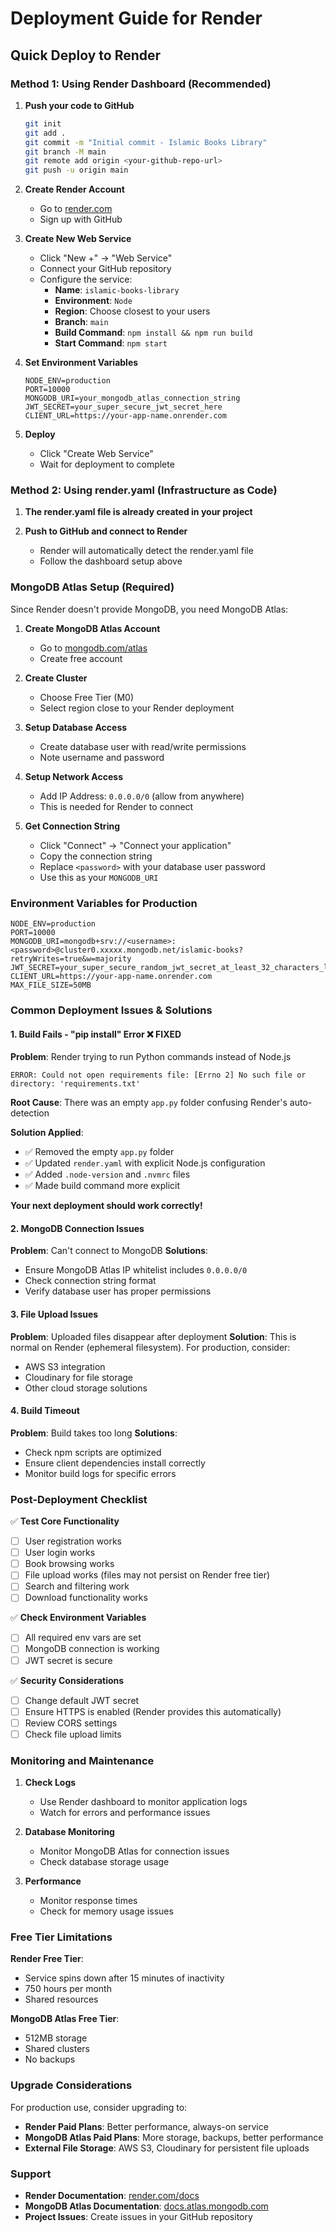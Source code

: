 # Deployment Guide for Render

## Quick Deploy to Render

### Method 1: Using Render Dashboard (Recommended)

1. **Push your code to GitHub**
   ```bash
   git init
   git add .
   git commit -m "Initial commit - Islamic Books Library"
   git branch -M main
   git remote add origin <your-github-repo-url>
   git push -u origin main
   ```

2. **Create Render Account**
   - Go to [render.com](https://render.com)
   - Sign up with GitHub

3. **Create New Web Service**
   - Click "New +" → "Web Service"
   - Connect your GitHub repository
   - Configure the service:
     - **Name**: `islamic-books-library`
     - **Environment**: `Node`
     - **Region**: Choose closest to your users
     - **Branch**: `main`
     - **Build Command**: `npm install && npm run build`
     - **Start Command**: `npm start`

4. **Set Environment Variables**
   ```
   NODE_ENV=production
   PORT=10000
   MONGODB_URI=your_mongodb_atlas_connection_string
   JWT_SECRET=your_super_secure_jwt_secret_here
   CLIENT_URL=https://your-app-name.onrender.com
   ```

5. **Deploy**
   - Click "Create Web Service"
   - Wait for deployment to complete

### Method 2: Using render.yaml (Infrastructure as Code)

1. **The render.yaml file is already created in your project**

2. **Push to GitHub and connect to Render**
   - Render will automatically detect the render.yaml file
   - Follow the dashboard setup above

### MongoDB Atlas Setup (Required)

Since Render doesn't provide MongoDB, you need MongoDB Atlas:

1. **Create MongoDB Atlas Account**
   - Go to [mongodb.com/atlas](https://www.mongodb.com/atlas)
   - Create free account

2. **Create Cluster**
   - Choose Free Tier (M0)
   - Select region close to your Render deployment

3. **Setup Database Access**
   - Create database user with read/write permissions
   - Note username and password

4. **Setup Network Access**
   - Add IP Address: `0.0.0.0/0` (allow from anywhere)
   - This is needed for Render to connect

5. **Get Connection String**
   - Click "Connect" → "Connect your application"
   - Copy the connection string
   - Replace `<password>` with your database user password
   - Use this as your `MONGODB_URI`

### Environment Variables for Production

```env
NODE_ENV=production
PORT=10000
MONGODB_URI=mongodb+srv://<username>:<password>@cluster0.xxxxx.mongodb.net/islamic-books?retryWrites=true&w=majority
JWT_SECRET=your_super_secure_random_jwt_secret_at_least_32_characters_long
CLIENT_URL=https://your-app-name.onrender.com
MAX_FILE_SIZE=50MB
```

### Common Deployment Issues & Solutions

#### 1. Build Fails - "pip install" Error ❌ FIXED
**Problem**: Render trying to run Python commands instead of Node.js
```
ERROR: Could not open requirements file: [Errno 2] No such file or directory: 'requirements.txt'
```

**Root Cause**: There was an empty `app.py` folder confusing Render's auto-detection

**Solution Applied**:
- ✅ Removed the empty `app.py` folder
- ✅ Updated `render.yaml` with explicit Node.js configuration
- ✅ Added `.node-version` and `.nvmrc` files
- ✅ Made build command more explicit

**Your next deployment should work correctly!**

#### 2. MongoDB Connection Issues
**Problem**: Can't connect to MongoDB
**Solutions**:
- Ensure MongoDB Atlas IP whitelist includes `0.0.0.0/0`
- Check connection string format
- Verify database user has proper permissions

#### 3. File Upload Issues
**Problem**: Uploaded files disappear after deployment
**Solution**: This is normal on Render (ephemeral filesystem). For production, consider:
- AWS S3 integration
- Cloudinary for file storage
- Other cloud storage solutions

#### 4. Build Timeout
**Problem**: Build takes too long
**Solutions**:
- Check npm scripts are optimized
- Ensure client dependencies install correctly
- Monitor build logs for specific errors

### Post-Deployment Checklist

✅ **Test Core Functionality**
- [ ] User registration works
- [ ] User login works
- [ ] Book browsing works
- [ ] File upload works (files may not persist on Render free tier)
- [ ] Search and filtering work
- [ ] Download functionality works

✅ **Check Environment Variables**
- [ ] All required env vars are set
- [ ] MongoDB connection is working
- [ ] JWT secret is secure

✅ **Security Considerations**
- [ ] Change default JWT secret
- [ ] Ensure HTTPS is enabled (Render provides this automatically)
- [ ] Review CORS settings
- [ ] Check file upload limits

### Monitoring and Maintenance

1. **Check Logs**
   - Use Render dashboard to monitor application logs
   - Watch for errors and performance issues

2. **Database Monitoring**
   - Monitor MongoDB Atlas for connection issues
   - Check database storage usage

3. **Performance**
   - Monitor response times
   - Check for memory usage issues

### Free Tier Limitations

**Render Free Tier**:
- Service spins down after 15 minutes of inactivity
- 750 hours per month
- Shared resources

**MongoDB Atlas Free Tier**:
- 512MB storage
- Shared clusters
- No backups

### Upgrade Considerations

For production use, consider upgrading to:
- **Render Paid Plans**: Better performance, always-on service
- **MongoDB Atlas Paid Plans**: More storage, backups, better performance
- **External File Storage**: AWS S3, Cloudinary for persistent file uploads

### Support

- **Render Documentation**: [render.com/docs](https://render.com/docs)
- **MongoDB Atlas Documentation**: [docs.atlas.mongodb.com](https://docs.atlas.mongodb.com)
- **Project Issues**: Create issues in your GitHub repository